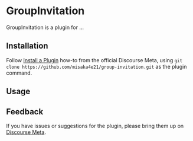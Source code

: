 # GroupInvitation

GroupInvitation is a plugin for ...

## Installation

Follow [Install a Plugin](https://meta.discourse.org/t/install-a-plugin/19157)
how-to from the official Discourse Meta, using `git clone https://github.com/misaka4e21/group-invitation.git`
as the plugin command.

## Usage

## Feedback

If you have issues or suggestions for the plugin, please bring them up on
[Discourse Meta](https://meta.discourse.org).
